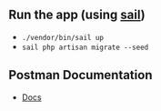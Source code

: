 

## Run the app (using [sail](https://laravel.com/docs/11.x/sail))
- `./vendor/bin/sail up`
- `sail php artisan migrate --seed`

## Postman Documentation
- [Docs](https://documenter.getpostman.com/view/20473899/2sA3XQhhYZ)
